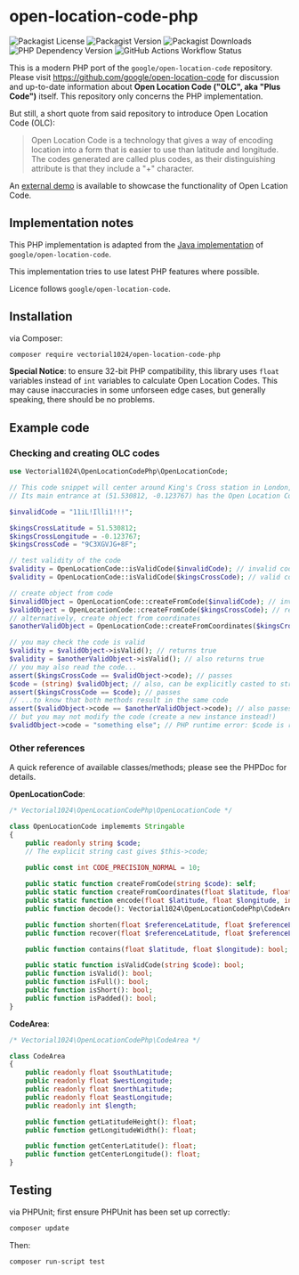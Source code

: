 # open-location-code-php
![Packagist License](https://img.shields.io/packagist/l/vectorial1024/open-location-code-php?style=plastic)
![Packagist Version](https://img.shields.io/packagist/v/vectorial1024/open-location-code-php?style=plastic)
![Packagist Downloads](https://img.shields.io/packagist/dm/vectorial1024/open-location-code-php?style=plastic)
![PHP Dependency Version](https://img.shields.io/packagist/dependency-v/vectorial1024/open-location-code-php/php?style=plastic&label=PHP)
![GitHub Actions Workflow Status](https://img.shields.io/github/actions/workflow/status/Vectorial1024/open-location-code-php/php.yml?style=plastic)


This is a modern PHP port of the `google/open-location-code` repository. Please visit https://github.com/google/open-location-code for discussion and up-to-date information about **Open Location Code ("OLC", aka "Plus Code")** itself. This repository only concerns the PHP implementation.

But still, a short quote from said repository to introduce Open Location Code (OLC):

> Open Location Code is a technology that gives a way of encoding location into a form that is easier to use than latitude and longitude. The codes generated are called plus codes, as their distinguishing attribute is that they include a "+" character.

An [external demo](https://plus.codes/map) is available to showcase the functionality of Open Lcation Code.

## Implementation notes
This PHP implementation is adapted from the [Java implementation](https://github.com/google/open-location-code/tree/main/java) of `google/open-location-code`.

This implementation tries to use latest PHP features where possible.

Licence follows `google/open-location-code`.

## Installation
via Composer:

```sh
composer require vectorial1024/open-location-code-php
```

**Special Notice**: to ensure 32-bit PHP compatibility, this library uses `float` variables instead of `int` variables to calculate Open Location Codes.
This may cause inaccuracies in some unforseen edge cases, but generally speaking, there should be no problems.

## Example code

### Checking and creating OLC codes

```php
use Vectorial1024\OpenLocationCodePhp\OpenLocationCode;

// This code snippet will center around King's Cross station in London, UK.
// Its main entrance at (51.530812, -0.123767) has the Open Location Code of "9C3XGVJG+8F".

$invalidCode = "11iL!Illi1!!!";

$kingsCrossLatitude = 51.530812;
$kingsCrossLongitude = -0.123767;
$kingsCrossCode = "9C3XGVJG+8F";

// test validity of the code
$validity = OpenLocationCode::isValidCode($invalidCode); // invalid code; returns false
$validity = OpenLocationCode::isValidCode($kingsCrossCode); // valid code; returns true

// create object from code
$invalidObject = OpenLocationCode::createFromCode($invalidCode); // invalid code; throws InvalidArgumentException
$validObject = OpenLocationCode::createFromCode($kingsCrossCode); // returns OpenLocationCode instance
// alternatively, create object from coordinates
$anotherValidObject = OpenLocationCode::createFromCoordinates($kingsCrossLatitude, $kingsCrossLongitude); // returns OpenLocationCode instance

// you may check the code is valid
$validity = $validObject->isValid(); // returns true
$validity = $anotherValidObject->isValid(); // also returns true
// you may also read the code...
assert($kingsCrossCode == $validObject->code); // passes
$code = (string) $validObject; // also, can be explicitly casted to string
assert($kingsCrossCode == $code); // passes
// ...to know that both methods result in the same code
assert($validObject->code == $anotherValidObject->code); // also passes
// but you may not modify the code (create a new instance instead!)
$validObject->code = "something else"; // PHP runtime error: $code is read-only
```

### Other references

A quick reference of available classes/methods; please see the PHPDoc for details.

**OpenLocationCode**:

```php
/* Vectorial1024\OpenLocationCodePhp\OpenLocationCode */

class OpenLocationCode implememts Stringable
{
    public readonly string $code;
    // The explicit string cast gives $this->code;

    public const int CODE_PRECISION_NORMAL = 10;
    
    public static function createFromCode(string $code): self;
    public static function createFromCoordinates(float $latitude, float $longitude, int $codeLength = self::CODE_PRECISION_NORMAL): self;
    public static function encode(float $latitude, float $longitude, int $codeLength = self::CODE_PRECISION_NORMAL): string;
    public function decode(): Vectorial1024\OpenLocationCodePhp\CodeArea;

    public function shorten(float $referenceLatitude, float $referenceLongitude): self;
    public function recover(float $referenceLatitude, float $referenceLongitude): self;

    public function contains(float $latitude, float $longitude): bool;

    public static function isValidCode(string $code): bool;
    public function isValid(): bool;
    public function isFull(): bool;
    public function isShort(): bool;
    public function isPadded(): bool;
}
```

**CodeArea**:

```php
/* Vectorial1024\OpenLocationCodePhp\CodeArea */

class CodeArea
{
    public readonly float $southLatitude;
    public readonly float $westLongitude;
    public readonly float $northLatitude;
    public readonly float $eastLongitude;
    public readonly int $length;

    public function getLatitudeHeight(): float;
    public function getLongitudeWidth(): float;

    public function getCenterLatitude(): float;
    public function getCenterLongitude(): float;
}
```

## Testing
via PHPUnit; first ensure PHPUnit has been set up correctly:

```sh
composer update
```

Then:

```sh
composer run-script test
```
